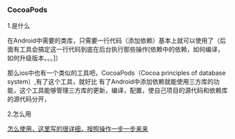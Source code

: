 ### CocoaPods
1.是什么

  在Android中需要的类库，只需要一行代码（添加依赖）基本上就可以使用了（后面有工具会搞定这一行代码到底在后台执行那些操作[依赖中的依赖，如何编译，如何升级版本。。。]）
		
  那么ios中也有一个类似的工具吧，CocoaPods（Cocoa principles of database system）,有了这个工具，就好比 有了Android中添加依赖就能使用三方库的功能，这个工具能够管理三方库的更新，编译，配置，使自己项目的源代码和依赖库的源代码分开，
	
	
2.怎么用

[怎么使用，这里写的很详细，按照操作一步一步来来](http://www.jianshu.com/p/9e4e36ba8574)

